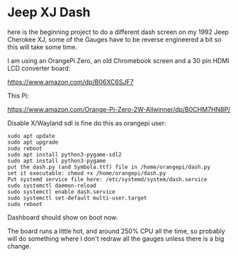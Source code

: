 # Jeep XJ Dash
here is the beginning project to do a different dash screen on my 1992 Jeep Cherokee XJ, some of the Gauges have to be reverse engineered a bit so this will take some time.

I am using an OrangePi Zero, an old Chromebook screen and a 30 pin HDMI LCD converter board:

https://www.amazon.com/dp/B06XC6SJF7

This Pi:

https://www.amazon.com/Orange-Pi-Zero-2W-Allwinner/dp/B0CHM7HN8P/


Disable X/Wayland sdl is fine do this as orangepi user:
```
sudo apt update
sudo apt upgrade
sudo reboot
sudo apt install python3-pygame-sdl2
sudo apt install python3-pygame
put the dash.py (and Symbola.ttf) file in /home/orangepi/dash.py
set it executable: chmod +x /home/orangepi/dash.py
Put systemd service file here: /etc/systemd/system/dash.service
sudo systemctl daemon-reload
sudo systemctl enable dash.service
sudo systemctl set-default multi-user.target
sudo reboot
```
Dashboard should show on boot now.

The board runs a little hot, and around 250% CPU all the time, so probably will do something where I don't redraw all the gauges unless there is a big change.
